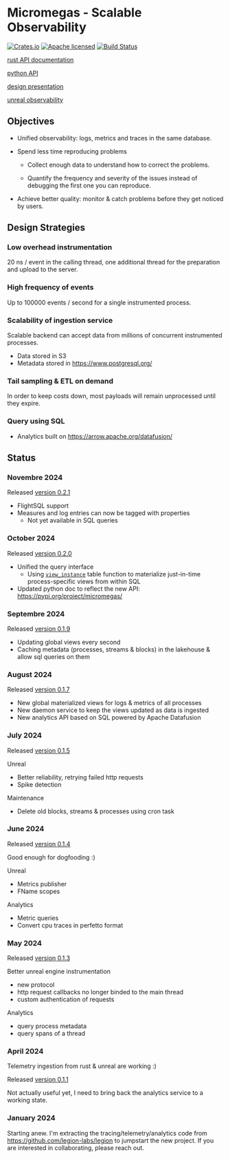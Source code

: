 
# Micromegas - Scalable Observability

[![Crates.io][crates-badge]][crates-url]
[![Apache licensed][license-badge]][license-url]
[![Build Status][actions-badge]][actions-url]

[rust API documentation](https://docs.rs/micromegas/latest/micromegas/) 

[python API](https://pypi.org/project/micromegas/)

[design presentation](https://madesroches.github.io/micromegas/doc/design-presentation/design.html) 

[unreal observability](https://madesroches.github.io/micromegas/doc/unreal-observability/unreal-observability.html)


[crates-badge]: https://img.shields.io/crates/v/micromegas.svg
[crates-url]: https://crates.io/crates/micromegas
[license-badge]: https://img.shields.io/badge/license-Apache%20v2-blue.svg
[license-url]: https://github.com/madesroches/micromegas/blob/main/LICENSE
[actions-badge]: https://github.com/madesroches/micromegas/actions/workflows/rust.yml/badge.svg
[actions-url]: https://github.com/madesroches/micromegas/actions?query=branch%3Amain


## Objectives

 * Unified observability: logs, metrics and traces in the same database.
 
 * Spend less time reproducing problems

   * Collect enough data to understand how to correct the problems. 
 
   * Quantify the frequency and severity of the issues instead of debugging the first one you can reproduce.
 
 * Achieve better quality: monitor & catch problems before they get noticed by users.
 
## Design Strategies


### Low overhead instrumentation

20 ns / event in the calling thread, one additional thread for the preparation and upload to the server.

### High frequency of events

Up to 100000 events / second for a single instrumented process.

### Scalability of ingestion service

Scalable backend can accept data from millions of concurrent instrumented processes.

  * Data stored in S3
  * Metadata stored in https://www.postgresql.org/

### Tail sampling & ETL on demand

In order to keep costs down, most payloads will remain unprocessed until they expire.

### Query using SQL

 * Analytics built on https://arrow.apache.org/datafusion/

## Status

### Novembre 2024
Released [version 0.2.1](https://crates.io/crates/micromegas)

 * FlightSQL support
 * Measures and log entries can now be tagged with properties
   * Not yet available in SQL queries

### October 2024
Released [version 0.2.0](https://crates.io/crates/micromegas)

 * Unified the query interface
   * Using [`view_instance`](https://docs.rs/micromegas/latest/micromegas/analytics/lakehouse/view_instance_table_function/struct.ViewInstanceTableFunction.html) table function to materialize just-in-time process-specific views from within SQL
 * Updated python doc to reflect the new API: https://pypi.org/project/micromegas/

### Septembre 2024
Released [version 0.1.9](https://crates.io/crates/micromegas)

 * Updating global views every second
 * Caching metadata (processes, streams & blocks) in the lakehouse & allow sql queries on them

### August 2024
Released [version 0.1.7](https://crates.io/crates/micromegas)

 * New global materialized views for logs & metrics of all processes
 * New daemon service to keep the views updated as data is ingested
 * New analytics API based on SQL powered by Apache Datafusion

### July 2024
Released [version 0.1.5](https://crates.io/crates/micromegas)

Unreal
 * Better reliability, retrying failed http requests
 * Spike detection

Maintenance
 * Delete old blocks, streams & processes using cron task

### June 2024
Released [version 0.1.4](https://crates.io/crates/micromegas)

Good enough for dogfooding :)

Unreal
 * Metrics publisher
 * FName scopes

Analytics
 * Metric queries
 * Convert cpu traces in perfetto format

### May 2024
Released [version 0.1.3](https://crates.io/crates/micromegas)

Better unreal engine instrumentation
  * new protocol
  * http request callbacks no longer binded to the main thread
  * custom authentication of requests

Analytics
  * query process metadata
  * query spans of a thread

### April 2024
Telemetry ingestion from rust & unreal are working :) 

Released [version 0.1.1](https://crates.io/crates/micromegas)

Not actually useful yet, I need to bring back the analytics service to a working state.

### January 2024
Starting anew. I'm extracting the tracing/telemetry/analytics code from https://github.com/legion-labs/legion to jumpstart the new project. If you are interested in collaborating, please reach out.

